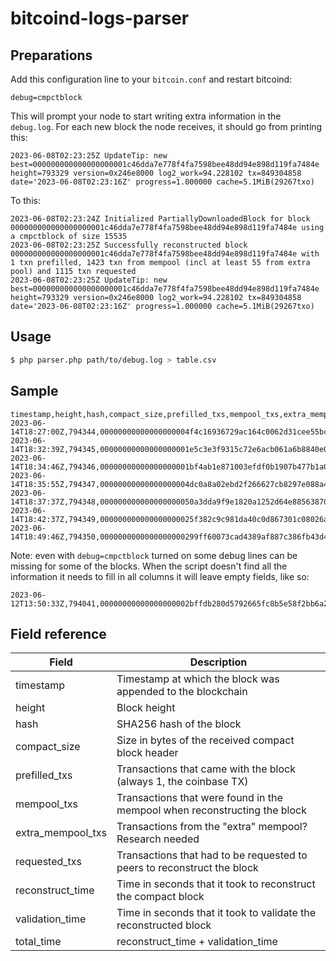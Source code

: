 # bitcoind-logs-parser


## Preparations

Add this configuration line to your `bitcoin.conf` and restart bitcoind:

```
debug=cmpctblock
```

This will prompt your node to start writing extra information in the `debug.log`.
For each new block the node receives, it should go from printing this:

```
2023-06-08T02:23:25Z UpdateTip: new best=000000000000000000001c46dda7e778f4fa7598bee48dd94e898d119fa7484e height=793329 version=0x246e8000 log2_work=94.228102 tx=849304858 date='2023-06-08T02:23:16Z' progress=1.000000 cache=5.1MiB(29267txo)
```

To this:

```
2023-06-08T02:23:24Z Initialized PartiallyDownloadedBlock for block 000000000000000000001c46dda7e778f4fa7598bee48dd94e898d119fa7484e using a cmpctblock of size 15535
2023-06-08T02:23:25Z Successfully reconstructed block 000000000000000000001c46dda7e778f4fa7598bee48dd94e898d119fa7484e with 1 txn prefilled, 1423 txn from mempool (incl at least 55 from extra pool) and 1115 txn requested
2023-06-08T02:23:25Z UpdateTip: new best=000000000000000000001c46dda7e778f4fa7598bee48dd94e898d119fa7484e height=793329 version=0x246e8000 log2_work=94.228102 tx=849304858 date='2023-06-08T02:23:16Z' progress=1.000000 cache=5.1MiB(29267txo)
```


## Usage

```bash
$ php parser.php path/to/debug.log > table.csv
```


## Sample

```
timestamp,height,hash,compact_size,prefilled_txs,mempool_txs,extra_mempool_txs,requested_txs,reconstruct_time,validation_time,total_time
2023-06-14T18:27:00Z,794344,00000000000000000004f4c16936729ac164c0062d31cee55bc9daa94a89e973,20813,1,3284,4,120,1,3,4
2023-06-14T18:32:39Z,794345,00000000000000000001e5c3e3f9315c72e6acb061a6b8840e070582f9816c5f,13955,1,2024,5,210,3,0,3
2023-06-14T18:34:46Z,794346,00000000000000000001bf4ab1e871003efdf0b1907b477b1a02906d1bb1d16b,16267,1,1743,68,917,2,1,3
2023-06-14T18:35:55Z,794347,00000000000000000004dc0a8a02ebd2f266627cb8297e088a4320231010841e,3501,1,442,67,59,2,0,2
2023-06-14T18:37:37Z,794348,000000000000000000050a3dda9f9e1820a1252d64e885638706b2dd23a888c6,4266,1,588,66,58,2,0,2
2023-06-14T18:42:37Z,794349,000000000000000000025f382c9c981da40c0d867301c08026a20e7464a233ff,11577,1,1418,9,429,1,0,1
2023-06-14T18:49:46Z,794350,0000000000000000000299ff60073cad4389af887c386fb43d44e0b391f09c05,14838,1,1911,37,511,8,0,8
```

Note: even with `debug=cmpctblock` turned on some debug lines can be missing for some of the blocks.
When the script doesn't find all the information it needs to fill in all columns it will leave empty fields, like so:

```
2023-06-12T13:50:33Z,794041,00000000000000000002bffdb280d5792665fc8b5e58f2bb6a2bd794fe9950de,,,,,,,,
```


## Field reference

| Field             | Description                                                               |
|-------------------|---------------------------------------------------------------------------|
| timestamp         | Timestamp at which the block was appended to the blockchain               |
| height            | Block height                                                              |
| hash              | SHA256 hash of the block                                                  |
| compact_size      | Size in bytes of the received compact block header                        |
| prefilled_txs     | Transactions that came with the block (always 1, the coinbase TX)         |
| mempool_txs       | Transactions that were found in the mempool when reconstructing the block |
| extra_mempool_txs | Transactions from the "extra" mempool? Research needed                    |
| requested_txs     | Transactions that had to be requested to peers to reconstruct the block   |
| reconstruct_time  | Time in seconds that it took to reconstruct the compact block             |
| validation_time   | Time in seconds that it took to validate the reconstructed block          |
| total_time        | reconstruct_time + validation_time                                        |

